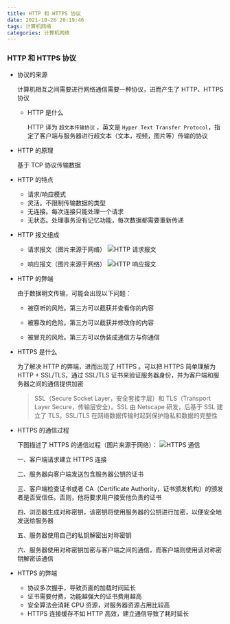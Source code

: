 ```yaml
---
title: HTTP 和 HTTPS 协议
date: 2021-10-26 20:19:46
tags: 计算机网络
categories: 计算机网络
---
```


### HTTP 和 HTTPS 协议

* 协议的来源

  计算机相互之间需要进行网络通信需要一种协议，进而产生了 HTTP、HTTPS 协议

    * HTTP 是什么

      HTTP 译为 ```超文本传输协议``` ，英文是 ```Hyper Text Transfer Protocol```，指定了客户端与服务器进行超文本（文本，视频，图片等）传输的协议

* HTTP 的原理

  基于 TCP 协议传输数据

* HTTP 的特点

    * 请求/响应模式
    * 灵活。不限制传输数据的类型
    * 无连接。每次连接只能处理一个请求
    * 无状态。处理事务没有记忆功能，每次数据都需要重新传递

* HTTP 报文组成

    * 请求报文（图片来源于网络）
      ![HTTP 请求报文](https://ss0.bdstatic.com/70cFuHSh_Q1YnxGkpoWK1HF6hhy/it/u=951219728,1775466506&fm=26&gp=0.jpg)

    * 响应报文（图片来源于网络）
      ![HTTP 响应报文](https://ss0.bdstatic.com/70cFuHSh_Q1YnxGkpoWK1HF6hhy/it/u=835731624,4211516312&fm=26&gp=0.jpg)

* HTTP 的弊端

  由于数据明文传输，可能会出现以下问题：

    * 被窃听的风险。第三方可以截获并查看你的内容

    * 被篡改的危险。第三方可以截获并修改你的内容

    * 被冒充的风险。第三方可以伪装成通信方与你通信

* HTTPS 是什么

  为了解决 HTTP 的弊端，进而出现了 HTTPS 。可以把 HTTPS 简单理解为 HTTP + SSL/TLS，通过 SSL/TLS 证书来验证服务器身份，并为客户端和服务器之间的通信提供加密

  > SSL（Secure Socket Layer，安全套接字层）和 TLS（Transport Layer
  Secure，传输层安全）。SSL 由 Netscape 研发，后基于 SSL 建立了 TLS。SSL/TLS 在网络数据传输时起到保护隐私和数据的完整性


* HTTPS 的通信过程

  下图描述了 HTTPS 的通信过程（图片来源于网络）：
  ![HTTPS 通信](https://ss0.bdstatic.com/70cFvHSh_Q1YnxGkpoWK1HF6hhy/it/u=2684211715,474224861&fm=26&gp=0.jpg)

  一、客户端请求建立 HTTPS 连接

  二、服务器向客户端发送包含服务器公钥的证书

  三、客户端检查证书或者 CA（Certificate Authority，证书颁发机构）的颁发者是否受信任。否则，他将要求用户接受他负责的证书

  四、浏览器生成对称密钥，该密钥将使用服务器的公钥进行加密，以便安全地发送给服务器

  五、服务器使用自己的私钥解密出对称密钥

  六、服务器使用对称密钥加密与客户端之间的通信，而客户端则使用该对称密钥解密该通信

* HTTPS 的弊端

    * 协议多次握手，导致页面的加载时间延长
    * 证书需要付费，功能越强大的证书费用越高
    * 安全算法会消耗 CPU 资源，对服务器资源占用比较高
    * HTTPS 连接缓存不如 HTTP 高效，建立通信导致了耗时延长

